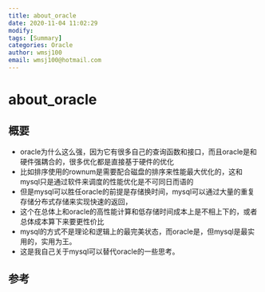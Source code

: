 ```yaml
---
title: about_oracle
date: 2020-11-04 11:02:29
modify: 
tags: [Summary]
categories: Oracle
author: wmsj100
email: wmsj100@hotmail.com
---
```


# about_oracle

## 概要

- oracle为什么这么强，因为它有很多自己的查询函数和接口，而且oracle是和硬件强耦合的，很多优化都是直接基于硬件的优化
- 比如排序使用的rownum是需要配合磁盘的排序来性能最大优化的，这和mysql只是通过软件来调度的性能优化是不可同日而语的
- 但是mysql可以胜任oracle的前提是存储换时间，mysql可以通过大量的重复存储分布式存储来实现快速的返回，
- 这个在总体上和oracle的高性能计算和低存储时间成本上是不相上下的，或者总体成本算下来要更性价比
- mysql的方式不是理论和逻辑上的最完美状态，而oracle是，但mysql是最实用的，实用为王。
- 这是我自己关于mysql可以替代oracle的一些思考。

## 参考

